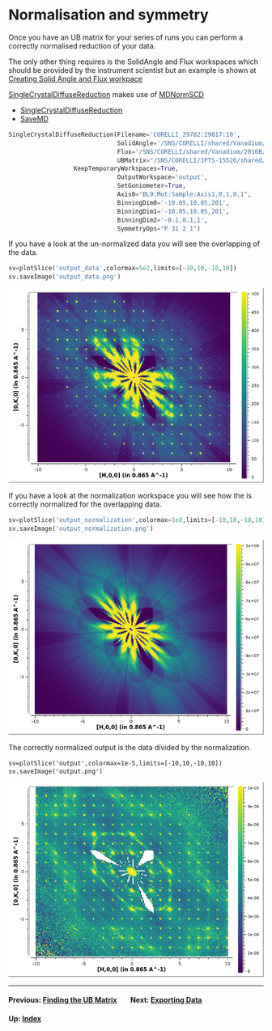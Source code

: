 # Normalisation and symmetry

Once you have an UB matrix for your series of runs you can perform a
correctly normalised reduction of your data.

The only other thing requires is the SolidAngle and Flux workspaces
which should be provided by the instrument scientist but an example is
shown at [Creating Solid Angle and Flux workpace](van)

[SingleCrystalDiffuseReduction](http://docs.mantidproject.org/nightly/algorithms/SingleCrystalDiffuseReduction.html)
makes use of
[MDNormSCD](http://docs.mantidproject.org/nightly/algorithms/MDNormSCD.html)

* [SingleCrystalDiffuseReduction](http://docs.mantidproject.org/nightly/algorithms/SingleCrystalDiffuseReduction.html)
* [SaveMD](http://docs.mantidproject.org/nightly/algorithms/SaveMD.html)

```python
SingleCrystalDiffuseReduction(Filename='CORELLI_29782:29817:10',
                              SolidAngle='/SNS/CORELLI/shared/Vanadium/2016B/SolidAngle20160720NoCC.nxs',
                              Flux='/SNS/CORELLI/shared/Vanadium/2016B/Spectrum20160720NoCC.nxs',
                              UBMatrix="/SNS/CORELLI/IPTS-15526/shared/benzil_Hexagonal.mat",
			      KeepTemporaryWorkspaces=True,
                              OutputWorkspace='output',
                              SetGoniometer=True,
                              Axis0="BL9:Mot:Sample:Axis1,0,1,0,1",
                              BinningDim0='-10.05,10.05,201',
                              BinningDim1='-10.05,10.05,201',
                              BinningDim2='-0.1,0.1,1',
                              SymmetryOps="P 31 2 1")
```

If you have a look at the un-normalized data you will see the
overlapping of the data.

```python
sv=plotSlice('output_data',colormax=5e2,limits=[-10,10,-10,10])
sv.saveImage('output_data.png')
```

![output_data](output_data.png)

If you have a look at the normalization workspace you will see how the
is correctly normalized for the overlapping data.

```python
sv=plotSlice('output_normalization',colormax=1e8,limits=[-10,10,-10,10])
sv.saveImage('output_normalization.png')
```

![output_normalization](output_normalization.png)

The correctly normalized output is the data divided by the
normalization.

```
sv=plotSlice('output',colormax=1e-5,limits=[-10,10,-10,10])
sv.saveImage('output.png')
```

![output](output.png)

* * *
#### Previous: [Finding the UB Matrix](ub) &nbsp;&nbsp;&nbsp;&nbsp;&nbsp;&nbsp; Next: [Exporting Data](export)
#### Up: [Index](index)
